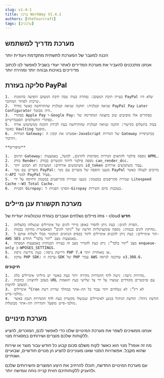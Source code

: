 ```yaml
---
slug: v1-4-1
title: עדכון WorkWay V1.4.1
authors: [thefourcraft]
tags: [עדכונים]
---
```


## מערכת מדריך למשתמש
הכנה למעבר של המערכת לתשתית מתקדמת ויעודית יותר

אנחנו מתככנים להעביר את מערכת המדירים לאתר יעודי
בשביל לאפשר לנו לכתוב מדיריכים באיכות גבוהה יותר ומהירה יותר

## סליקה בעזרת PayPal
	1.	בעיית תיבת המעקב: נפתרה בעיה שבה תיבת המעקב הופיעה בהזמנות PayPal שלא היו שייכות לסוחר המחובר.
	2.	שגיאה קטלנית: תוקנה שגיאה קטלנית שהתרחשה כאשר מודול PayPal Pay Later Configurator היה מבוטל.
	3.	כפתורי Apple Pay ו-Google Pay: כפתורים אלו מופיעים שוב בתצוגה המקדימה של כפתורי התשלומים הסטנדרטיים.
	5.	בעיה בתשלום בקישור: תוקנה שגיאה קטלנית שהתרחשה בעת לכידת הזמנה ממשתמש אורח כאשר Vaulting מופעל.
	6.	הגדרות Gateway: אפשרנו את קובץ ה-JavaScript של הגדרות Gateway בכרטיסיית החיבור.

    **שיפורים**

	1.	תרגום Gateway: נוספה פילטר להתאים הגדרות מסוימות לתרגום, למשל, באמצעות WPML.
	2.	בודק Render: נוספה פילטר ליותר הקשרים בבודק can_render_dcc.
	3.	משתמשים אורחים: המערכת לא תבקש יותר id_token עבור משתמשים אורחים.
	4.	מוצרים עם מנוי PayPal: מנענו הוספה של מוצרים עם מנוי PayPal מרובים לעגלה כאשר ה-API למנוי PayPal פעיל.
	5.	שמירת סקריפטים במטמון: מנענו שמירת סקריפטים במטמון ודחיסה על ידי Litespeed Cache ו-W3 Total Cache.
	6.	הפניות Giropay: הסרנו הפניות ל-Giropay בעקבות סיום השירות.

## מערכת תקשורת ענן מיילים
מיילים נשלחים ועוברים בעזרת טכנולוגיה יעודית של ims - cloud
**חדש**

	1.	הסרת לוגים: כעת ניתן להסיר באופן מיידי לוגים של אימיילים שנשלחו בהצלחה.
	2.	מחיקת לוגים בכמות: נוספה פונקציונליות חדשה של “ניקוי לוגים” המאפשרת מחיקה בכמות.
	3.	תור אימיילים: כעת ניתן להכניס אימיילים לתור בבסיס הנתונים המקומי מבלי לשלוח אותם ל-AWS SES באמצעות מצב “תור בלבד” החדש.
	4.	מצב “תור בלבד”: ניתן כעת להגדיר מצב זה בצורה תכנותית באמצעות המפתח enqueue-only ב-WPOSES_SETTINGS.
	5.	דרישת גרסה: כעת נדרשת גרסת PHP 7.4 או מאוחרת יותר.
	6.	עדכון PHP SDK: ערכת ה-SDK של PHP עבור AWS עודכנה לגרסה v3.308.6.

**תיקונים**

	1.	מהירות גישה: גישה לדף ההגדרות מהירה יותר כעת כאשר יש מיליוני אימיילים בלוג.
	2.	מעקב לחיצות: כתובות URL עם פרמטרים מקודדים שנוצרו על ידי צד שלישי כעת תואמות למעקב לחיצות.
	3.	אימיילים “Cron לא רץ”: לא נשלחים יותר עבור כל תת-אתר במהלך שדרוג רשת מולטי-סייט.
	4.	הודעת ניהול: הודעת הניהול בנוגע לאימיילים שנכשלו מקשרת כעת לדף ההגדרות הנכון כאשר מולטי-סייט מופעל והגדרות תת-אתר מבוטלות.

## מערכת מינויים
אנחנו ממשיכים לשפר את מערכת המינויים שלנו כדי לאפשר לכם, המוכרים, להציע ללקוחות שלכם מוצרים ושירותים במסגרת מנוי.

מה זה אומר?
מנוי הוא כאשר לקוח משלם סכום קבוע כל חודש עבור מוצר או שירות שהוא מקבל. אפשרויות המנוי שאנו מעוניינים להציע הן מנויים חודשיים, שבועיים ושנתיים.

עם מערכת המינויים החדשה, תוכלו להרחיב את היצע המוצרים והשירותים שלכם ולהעניק ללקוחותיכם חווית קנייה נוחה וגמישה יותר.
